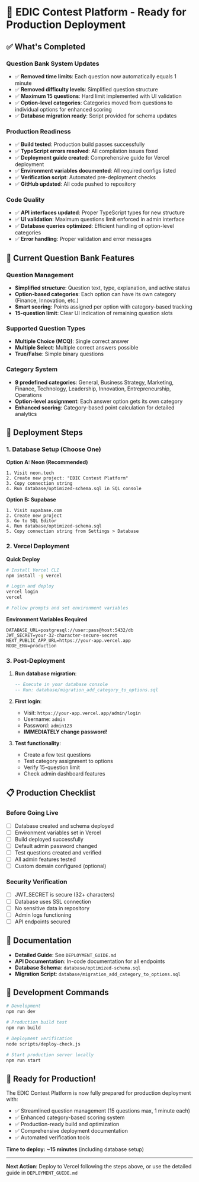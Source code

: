 # 🚀 EDIC Contest Platform - Ready for Production Deployment

## ✅ What's Completed

### Question Bank System Updates
- ✅ **Removed time limits**: Each question now automatically equals 1 minute
- ✅ **Removed difficulty levels**: Simplified question structure
- ✅ **Maximum 15 questions**: Hard limit implemented with UI validation
- ✅ **Option-level categories**: Categories moved from questions to individual options for enhanced scoring
- ✅ **Database migration ready**: Script provided for schema updates

### Production Readiness
- ✅ **Build tested**: Production build passes successfully
- ✅ **TypeScript errors resolved**: All compilation issues fixed
- ✅ **Deployment guide created**: Comprehensive guide for Vercel deployment
- ✅ **Environment variables documented**: All required configs listed
- ✅ **Verification script**: Automated pre-deployment checks
- ✅ **GitHub updated**: All code pushed to repository

### Code Quality
- ✅ **API interfaces updated**: Proper TypeScript types for new structure
- ✅ **UI validation**: Maximum questions limit enforced in admin interface
- ✅ **Database queries optimized**: Efficient handling of option-level categories
- ✅ **Error handling**: Proper validation and error messages

## 🎯 Current Question Bank Features

### Question Management
- **Simplified structure**: Question text, type, explanation, and active status
- **Option-based categories**: Each option can have its own category (Finance, Innovation, etc.)
- **Smart scoring**: Points assigned per option with category-based tracking
- **15-question limit**: Clear UI indication of remaining question slots

### Supported Question Types
- **Multiple Choice (MCQ)**: Single correct answer
- **Multiple Select**: Multiple correct answers possible
- **True/False**: Simple binary questions

### Category System
- **9 predefined categories**: General, Business Strategy, Marketing, Finance, Technology, Leadership, Innovation, Entrepreneurship, Operations
- **Option-level assignment**: Each answer option gets its own category
- **Enhanced scoring**: Category-based point calculation for detailed analytics

## 🚀 Deployment Steps

### 1. Database Setup (Choose One)

**Option A: Neon (Recommended)**
```
1. Visit neon.tech
2. Create new project: "EDIC Contest Platform"
3. Copy connection string
4. Run database/optimized-schema.sql in SQL console
```

**Option B: Supabase**
```
1. Visit supabase.com
2. Create new project
3. Go to SQL Editor
4. Run database/optimized-schema.sql
5. Copy connection string from Settings > Database
```

### 2. Vercel Deployment

**Quick Deploy**
```bash
# Install Vercel CLI
npm install -g vercel

# Login and deploy
vercel login
vercel

# Follow prompts and set environment variables
```

**Environment Variables Required**
```
DATABASE_URL=postgresql://user:pass@host:5432/db
JWT_SECRET=your-32-character-secure-secret
NEXT_PUBLIC_APP_URL=https://your-app.vercel.app
NODE_ENV=production
```

### 3. Post-Deployment

1. **Run database migration**:
   ```sql
   -- Execute in your database console
   -- Run: database/migration_add_category_to_options.sql
   ```

2. **First login**:
   - Visit: `https://your-app.vercel.app/admin/login`
   - Username: `admin`
   - Password: `admin123`
   - **IMMEDIATELY change password!**

3. **Test functionality**:
   - Create a few test questions
   - Test category assignment to options
   - Verify 15-question limit
   - Check admin dashboard features

## 📋 Production Checklist

### Before Going Live
- [ ] Database created and schema deployed
- [ ] Environment variables set in Vercel
- [ ] Build deployed successfully
- [ ] Default admin password changed
- [ ] Test questions created and verified
- [ ] All admin features tested
- [ ] Custom domain configured (optional)

### Security Verification
- [ ] JWT_SECRET is secure (32+ characters)
- [ ] Database uses SSL connection
- [ ] No sensitive data in repository
- [ ] Admin logs functioning
- [ ] API endpoints secured

## 📖 Documentation

- **Detailed Guide**: See `DEPLOYMENT_GUIDE.md`
- **API Documentation**: In-code documentation for all endpoints
- **Database Schema**: `database/optimized-schema.sql`
- **Migration Script**: `database/migration_add_category_to_options.sql`

## 🔧 Development Commands

```bash
# Development
npm run dev

# Production build test
npm run build

# Deployment verification
node scripts/deploy-check.js

# Start production server locally
npm run start
```

## 🎉 Ready for Production!

The EDIC Contest Platform is now fully prepared for production deployment with:
- ✅ Streamlined question management (15 questions max, 1 minute each)
- ✅ Enhanced category-based scoring system
- ✅ Production-ready build and optimization
- ✅ Comprehensive deployment documentation
- ✅ Automated verification tools

**Time to deploy: ~15 minutes** (including database setup)

---

**Next Action**: Deploy to Vercel following the steps above, or use the detailed guide in `DEPLOYMENT_GUIDE.md`
